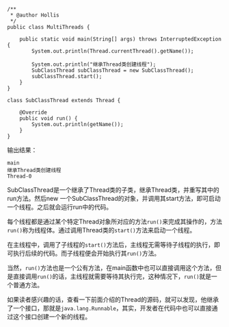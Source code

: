 

    /**
     * @author Hollis
     */
    public class MultiThreads {
    
        public static void main(String[] args) throws InterruptedException {
            System.out.println(Thread.currentThread().getName());
    
            System.out.println("继承Thread类创建线程");
            SubClassThread subClassThread = new SubClassThread();
            subClassThread.start();  
        }
    }
    
    class SubClassThread extends Thread {
    
        @Override
        public void run() {
            System.out.println(getName());
        }
    }
    

输出结果：

    main
    继承Thread类创建线程
    Thread-0
    

SubClassThread是一个继承了Thread类的子类，继承Thread类，并重写其中的run方法。然后new 一个SubClassThread的对象，并调用其start方法，即可启动一个线程。之后就会运行run中的代码。

每个线程都是通过某个特定Thread对象所对应的方法`run()`来完成其操作的，方法`run()`称为线程体。通过调用Thread类的`start()`方法来启动一个线程。

在主线程中，调用了子线程的`start()`方法后，主线程无需等待子线程的执行，即可执行后续的代码。而子线程便会开始执行其`run()`方法。

当然，`run()`方法也是一个公有方法，在main函数中也可以直接调用这个方法，但是直接调用`run()`的话，主线程就需要等待其执行完，这种情况下，`run()`就是一个普通方法。

如果读者感兴趣的话，查看一下前面介绍的Thread的源码，就可以发现，他继承了一个接口，那就是`java.lang.Runnable`，其实，开发者在代码中也可以直接通过这个接口创建一个新的线程。